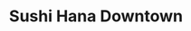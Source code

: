 ---
layout: place
title: Sushi Hana Downtown
permalink: /montana/missoula/sushi-hana-downtown.html
stateAbbr: MT
stateName: Montana
cityName: Missoula
seo:
  type: restaurant
  links: https://sushimissoula.com/
place_id: ChIJ07j3EirMXVMRMJ3xm2oNzuI
photos:
  - name: >-
      places/ChIJ07j3EirMXVMRMJ3xm2oNzuI/photos/AeeoHcIODoyb34rvRLuiikdDXV7EwnOctwGTRxEONNyHTSF2FnEATNyYRefHY3ZPFubouLR2W8kd1RL_ump29GmY0GUzQdQ8i7Tpj3ypGOWlt205KagN4UTsflJEFNSHhIXmm-BffRixDhIi01n4JdK0Y8-bt-4ihQFqDxXJGSmJPyRx1HTZlmIyS6_0OTzuRYO4G2jSROz0S-jrGHtr7nEI_yt-f1SsE3FNky41vHlaDne1sJVhXGC4dgfvlaSlJBmCwihCcCUUYh1-uAA_dLSPAAWoJIANOatqxVTFA4RWbkx6631_U4WZNL3jkTQOhWJTxSNZBZhJ_GShbfj_mYHwzEqj1plMqzQKc0UpOyMZkULHJrRHf_9WwXI9ffyE4tIZ6VBjHHdBSLMK6egHEQzMlv490htn7uCOaOQchKxZhQh2mEo
    widthPx: 4032
    heightPx: 3024
    authorAttributions:
      - displayName: Willis Anderson
        uri: https://maps.google.com/maps/contrib/106274819900606289294
        photoUri: >-
          https://lh3.googleusercontent.com/a-/ALV-UjV1bqoh9mWsnmm6ngJKGFbEo9yC77Jgx9J_uCsUkE7HeCEui4f4UQ=s100-p-k-no-mo
    flagContentUri: >-
      https://www.google.com/local/imagery/report/?cb_client=maps_api_places.places_api&image_key=!1e10!2sCIHM0ogKEICAgIDEhPKlvgE&hl=en-US
    googleMapsUri: >-
      https://www.google.com/maps/place//data=!3m4!1e2!3m2!1sCIHM0ogKEICAgIDEhPKlvgE!2e10!4m2!3m1!1s0x535dcc2a12f7b8d3:0xe2ce0d6a9bf19d30
  - name: >-
      places/ChIJ07j3EirMXVMRMJ3xm2oNzuI/photos/AeeoHcLUDyQGlXB8h2nAm8ugYrrS8q5-KagYe1SbDQP3aTsjuk5IqSzd6iPYM-90PicpvfzdVxps3Pq8MhdC00J4yJiq_a747O33ltDp4rqqALvcKF_pq_cObEZUdUfUIPioVSPVMklGAPxQm2SrNlOPaW43raKZrH7XFKQhAfeqm4cAVe-EsRBWHNIN2OrxqDBaaMsj4rzZF9IRgD3xKXToL5GJGAg68iUW07V3n4Q1TYTiLOxdBGPb2cjgkxuXU2dzCT4rXi0PrfqrTW6mBqWGOtyaIMZhHIs7Ol2wJnx_7SkoiA
    widthPx: 796
    heightPx: 557
    authorAttributions:
      - displayName: Sushi Hana Downtown
        uri: https://maps.google.com/maps/contrib/116769946991299031376
        photoUri: >-
          https://lh3.googleusercontent.com/a-/ALV-UjU--qRFjJpEKlTKP0_41WUjpNfNWUD2g93aXdfK66_RQ31EheE=s100-p-k-no-mo
    flagContentUri: >-
      https://www.google.com/local/imagery/report/?cb_client=maps_api_places.places_api&image_key=!1e10!2sAF1QipPxzMu7Rd2UEMWIKmIF68etzp_Dy_1JHUqKsKP3&hl=en-US
    googleMapsUri: >-
      https://www.google.com/maps/place//data=!3m4!1e2!3m2!1sAF1QipPxzMu7Rd2UEMWIKmIF68etzp_Dy_1JHUqKsKP3!2e10!4m2!3m1!1s0x535dcc2a12f7b8d3:0xe2ce0d6a9bf19d30
  - name: >-
      places/ChIJ07j3EirMXVMRMJ3xm2oNzuI/photos/AeeoHcK0wlNBJUEl_dn5SSrtx-lIekshtxTB3OI5VmystbwKR5U_Ex1XbtwI6xhwn7LlFFUPk7k9oMAsaqS2CFbhTctguoJbs8ff7apfHd5VOWQAViWkJ53p20NOOEES9UJSiY8SQe8KX0O7ZfFe4oLHxNCYptXL_-pOVf1dfbx_eOv-lnHz-IPmMt_vFrI9_VugXS6KL-KVZOYP_k7rK8O0mSLe7WUqr3tUWWrE2a6bzOV963KnSy779xvijd6S96nxk2SLyMHEZSG4-0MYvF_4a8g33IklpEVJzaQi_DCrk8mEOw
    widthPx: 1200
    heightPx: 674
    authorAttributions:
      - displayName: Sushi Hana Downtown
        uri: https://maps.google.com/maps/contrib/116769946991299031376
        photoUri: >-
          https://lh3.googleusercontent.com/a-/ALV-UjU--qRFjJpEKlTKP0_41WUjpNfNWUD2g93aXdfK66_RQ31EheE=s100-p-k-no-mo
    flagContentUri: >-
      https://www.google.com/local/imagery/report/?cb_client=maps_api_places.places_api&image_key=!1e10!2sAF1QipMW4uqsyyNC7hI3flziv9CNTVcQPqKWE2ON_hcw&hl=en-US
    googleMapsUri: >-
      https://www.google.com/maps/place//data=!3m4!1e2!3m2!1sAF1QipMW4uqsyyNC7hI3flziv9CNTVcQPqKWE2ON_hcw!2e10!4m2!3m1!1s0x535dcc2a12f7b8d3:0xe2ce0d6a9bf19d30
  - name: >-
      places/ChIJ07j3EirMXVMRMJ3xm2oNzuI/photos/AeeoHcLbaCJjAeVr5LEoH7ZlHeFmYm_8ZU7U0uyZ8T2UF5ihpr77cEYl-oRB988jNbIyuBHkmYKvRm3Xz9_zZfYB02M4cqpDK8Dk_fI6e0CSSFhazO6BxgP4WhG7FUDj8SOQ3KOzgn0FbI8eEPy9TSOGElDUUCmc5G-iYPGTTMlmrqHPnZPvpdeAV_F92zoiJRlrRu6LwFBoeTQx4cFMVZB_pLy3NzG-_7oO3qYB4qWW4HmfEZO_E6Dbqi8wbljm3BbsM4gx3yuocTxUtiYMR8WSG_6EEswZU5VW3xzOuBUnGpuknxB51tLPw6FC2V2UnP2wwSC2e9w3H117RqLaDfX2aoGNEkHAESVqO_smPo0ap5yZSaaxwpXFehwDBDQRoirndhfCHnaZQhEMyH53T2MSqmMHN3Rb7kqrsjuXGQKrTdCt4WGQ
    widthPx: 4000
    heightPx: 2252
    authorAttributions:
      - displayName: Levi Bessette
        uri: https://maps.google.com/maps/contrib/112349737280651762242
        photoUri: >-
          https://lh3.googleusercontent.com/a-/ALV-UjXogrslaAqD3ldVWKtQ6U5VJnc9lHVHzmE5o-cfdzKg-mz93TMZiQ=s100-p-k-no-mo
    flagContentUri: >-
      https://www.google.com/local/imagery/report/?cb_client=maps_api_places.places_api&image_key=!1e10!2sCIHM0ogKEICAgIDL6fLY_AE&hl=en-US
    googleMapsUri: >-
      https://www.google.com/maps/place//data=!3m4!1e2!3m2!1sCIHM0ogKEICAgIDL6fLY_AE!2e10!4m2!3m1!1s0x535dcc2a12f7b8d3:0xe2ce0d6a9bf19d30
  - name: >-
      places/ChIJ07j3EirMXVMRMJ3xm2oNzuI/photos/AeeoHcJxcrtY0JVDuH1YLfrJiqTmCFNPyDgQoUVhmnpdD7dSorgZ4_wiIXx1j58EvIEodTT5V9UhKyYSHVeBW3O9uvaaaRbq-68grMvyRzO-yRJlxGs4lXxpoPBhmu2mp2zhqLAaLvevHZOPtdlmQQkRL-Mdrnb-F5FCSxMGcj7bH3op6KsFx70m9i9OgveLyYVZoCgIvcm3vq4Hs4j3uaP6RK_PvFyLXQNtzYBNAQQPEasbtF14TchQeme0k-SadKdZ7dd-AyIrdBWzCnU6ZVUF87Psn3qui2cwNl6CPljwf_5a-rbeUxBpbxairESqg9tweek_wQGWdJBJ5JftZiDPgS8I9Wi2YBd2u2kMZNS5zL7caf5rOlmRyJx5UMLOXRVMYgVNa1AFX5DLycGl2uo5rbWEYaS4zCUGMbPLTLCTNf0
    widthPx: 1264
    heightPx: 1684
    authorAttributions:
      - displayName: Doug Farrell Godard
        uri: https://maps.google.com/maps/contrib/106219700403652066501
        photoUri: >-
          https://lh3.googleusercontent.com/a-/ALV-UjWmL5eiJqKh3HnrFLVmdEQOf4NOOoYaQIqTd-_xtQG-sgKSmzqGpQ=s100-p-k-no-mo
    flagContentUri: >-
      https://www.google.com/local/imagery/report/?cb_client=maps_api_places.places_api&image_key=!1e10!2sCIHM0ogKEICAgIC5z6G2ag&hl=en-US
    googleMapsUri: >-
      https://www.google.com/maps/place//data=!3m4!1e2!3m2!1sCIHM0ogKEICAgIC5z6G2ag!2e10!4m2!3m1!1s0x535dcc2a12f7b8d3:0xe2ce0d6a9bf19d30
  - name: >-
      places/ChIJ07j3EirMXVMRMJ3xm2oNzuI/photos/AeeoHcKND-1amFGfnVrSgUl7gBAQAU_N5Buen2YEWG2lr79ndJwme7059t8cYIGSA0ox7EVEI3LyIF90gMEov5fdok2GMB0VN5cFMQGLhiFQRtd8KyiwU7sd4-oulxKDb5ci4y1CenrnlH_OwflXO94QYwabDEtHLRmag5RlU7wGuQ9VpxC_9QyTaOkKM7C4zvSCsku8X2znGkwKfG_AJ3QUdUBDQNl1wIKB5PZaSwOfskAJYTpjYDH7Bay94DWMnJ-Oq0c11zysoOwNvoHEPlNndpt9trixPp9MoY2MbnhtcOBcT7TgGcCg2QfqI7-rdYdqcHhNFqFSzNOm_2gL8A3fcjED_-ixVEOQaBqVz3p__rWDrzs8Pn7NdzWZkhjXjNEN5fs3cxjgGcn91TGjzRYoJn1vOjiaj0XPKXzVAVIrhTE
    widthPx: 3024
    heightPx: 4032
    authorAttributions:
      - displayName: Darnell Kebo
        uri: https://maps.google.com/maps/contrib/117161921460290542565
        photoUri: >-
          https://lh3.googleusercontent.com/a-/ALV-UjWHuKArxJcRNEPDuwBIgvFf1u4N9iDIKdXGqPS89unxwe1kxyh9DQ=s100-p-k-no-mo
    flagContentUri: >-
      https://www.google.com/local/imagery/report/?cb_client=maps_api_places.places_api&image_key=!1e10!2sCIHM0ogKEICAgIDZmuS0Iw&hl=en-US
    googleMapsUri: >-
      https://www.google.com/maps/place//data=!3m4!1e2!3m2!1sCIHM0ogKEICAgIDZmuS0Iw!2e10!4m2!3m1!1s0x535dcc2a12f7b8d3:0xe2ce0d6a9bf19d30
  - name: >-
      places/ChIJ07j3EirMXVMRMJ3xm2oNzuI/photos/AeeoHcLva6HRl9qnfMvOkSXh0N-ZJ_cqwp2S94RTMDiRUl-kbOVbvTeHJvT_7gIWk7r4Yh5bjkq0DNOTiYc7DonTkwGCSHPcIixFvq5MbQ-ey0pY6Qd4IRGr4qN0wdNX9C8r2igI5cmx2dM9ttoqGb1wjUa_gTDxH8vupVOc_wkBcMQR1cESXJ3_yt5FiilhQYNbGznbRjZyezv_hwlSL2iHdCZGsFNwQ8DdeCA5peDcifGOjs8jPA_tyvY1Nvp8e1xYGD-hifaKoLozSptfGs2nUDpSEVQ6SeHXn4_ACPfw5l326V1WYNJTBQa5ETx4yYGw7shojXduC7esZGUYa3nfCzVg9cWsaWMdw2s7PYw4jglvkfK3D0i-rK_Eu-6PoWvPlAGWFGv-bJznTsYGwhwysMCZ31n42tIvRAqwngbIIAqJgQ
    widthPx: 2265
    heightPx: 3946
    authorAttributions:
      - displayName: Allison Sipe
        uri: https://maps.google.com/maps/contrib/100451863970290255558
        photoUri: >-
          https://lh3.googleusercontent.com/a-/ALV-UjUL3jf_LDDNH6uJd8Xk-3ENmnBI-TBl3IxKU3aw7NrM4GKv1d-_IQ=s100-p-k-no-mo
    flagContentUri: >-
      https://www.google.com/local/imagery/report/?cb_client=maps_api_places.places_api&image_key=!1e10!2sCIHM0ogKEICAgIC26JfmCw&hl=en-US
    googleMapsUri: >-
      https://www.google.com/maps/place//data=!3m4!1e2!3m2!1sCIHM0ogKEICAgIC26JfmCw!2e10!4m2!3m1!1s0x535dcc2a12f7b8d3:0xe2ce0d6a9bf19d30
  - name: >-
      places/ChIJ07j3EirMXVMRMJ3xm2oNzuI/photos/AeeoHcKv6jKGJm3Nrg7_v-a6fihdqGru_XkX7dEE_hYTZJ8Z5K82GkerRTT6E8ELiosV8kxIHc-_czjh_d7inziD2qFFacKMroe6DJo1wlvq5ce5-ifEcK-jORYhiRleokFlTX5SekTJusdY1H1TDN2_Gd_O0movlF1GlN49erIh8Cvba0OvWVlcKSWU1DhdOYmNa3Bs0ERemZ_gAsPPhtHM8EPXN616A8nAhfJNF6ICkb3-mfzqwCSygPKkJMckzzaMhDABHdluOdlSCaVUHJOQVFoyVrPylAbg0YA8ni3-H2CVIS7BUscdLKnTn473Wx6-Xs5CvWXj9N2iHW7FPGhiTZsMh7PHwPDhqa6R0W7S_X_LxedQSsmwVto47BR5cPa7912rHnGUG3mv5ILStJ1hapEZpMMSMyr8ctvPxesnill6-ZX-
    widthPx: 4032
    heightPx: 3024
    authorAttributions:
      - displayName: Sara Poling
        uri: https://maps.google.com/maps/contrib/101505856730869027444
        photoUri: >-
          https://lh3.googleusercontent.com/a-/ALV-UjXbZHjovwWiSjcemSZly7uNKtY_pe7Y7C00ZhGIy6z8frqyRwvS=s100-p-k-no-mo
    flagContentUri: >-
      https://www.google.com/local/imagery/report/?cb_client=maps_api_places.places_api&image_key=!1e10!2sCIHM0ogKEICAgIDtqo6xuwE&hl=en-US
    googleMapsUri: >-
      https://www.google.com/maps/place//data=!3m4!1e2!3m2!1sCIHM0ogKEICAgIDtqo6xuwE!2e10!4m2!3m1!1s0x535dcc2a12f7b8d3:0xe2ce0d6a9bf19d30
  - name: >-
      places/ChIJ07j3EirMXVMRMJ3xm2oNzuI/photos/AeeoHcLmOe_x1O7Do6_7lkgmQYDKBJSpdlomQu7aOwFkN8jT6dH_EMusm_HNT7LDCQXP1us02sVeawwvtQvMgYZdqa16zfKmX_DSjdZhUfr_RL928onMickQFXMDqYEV3VveljjiUhZ5x08hBHD8Gr3LZB_EcYxTr7xjyN74bL0nfrYOgS5vvCVOtSQ0_TYY_cy1wXzSLk4N0bveME4AICytbPMj7N_9qY0c5tmzE0EP6s41oGEmbhywFA4d1ou84ev2YE9tAODIO_E5dvzN9usFdl0NHaFaE6whciFzyHBQcVCl-fMBk42lUkBhKgyVg_U7ZlWV2bgYRYNJx2mwUEXaFQjL5agMzQhSB-ouy-Q-Kl6u1I-1evpJ2TQmFV9onO0KvZMyScFb09o4if1aaeFiLydJOCc-Xi-vwBU1z5VE-Aoagg
    widthPx: 3024
    heightPx: 4032
    authorAttributions:
      - displayName: apogeus2
        uri: https://maps.google.com/maps/contrib/109905712792145138123
        photoUri: >-
          https://lh3.googleusercontent.com/a-/ALV-UjU-VmoYY4Jh2AKoZvXR3bnzyMUK59mcSXdDG38SnHU2-s-fVobP=s100-p-k-no-mo
    flagContentUri: >-
      https://www.google.com/local/imagery/report/?cb_client=maps_api_places.places_api&image_key=!1e10!2sCIHM0ogKEICAgIDq1vLIMw&hl=en-US
    googleMapsUri: >-
      https://www.google.com/maps/place//data=!3m4!1e2!3m2!1sCIHM0ogKEICAgIDq1vLIMw!2e10!4m2!3m1!1s0x535dcc2a12f7b8d3:0xe2ce0d6a9bf19d30
  - name: >-
      places/ChIJ07j3EirMXVMRMJ3xm2oNzuI/photos/AeeoHcKSiM3VTDIJs2uND-XwZh7m4QwQsc3o8qW2AKIvHAWUrMd1TXPIRvCVxP64FBQvVX6LJ_9mLKiOSK2-OaUTHCyLcnrygQJ00F2FXBPDEjoYzKfMpF7HNVoKH8YP5WgM5bMbjs9hGtTw3zbEcMlKRblX7bZOejNZZUlY764Wb_T3iVP6ntMtToPBDzhvoSP-SAGv-nBHPwgWG99rDW0M9qw7OiMAB4ZXUOMAzcqoDjUCHuenEMNCcJMB-54V_d3DDL8c0j3H5ri577js1vDmz-LoOm3Y1G8sECkogQNaLWeASbdACZlCSnsRIt7ZS517UP7U_s-IGY18v9a-AYQHtE2yvHp5cz31_MyJ4CsPgG9K_zkd0XOAuIhsLwJoFyMrArDAogKD2wAtxJCZVvOE82VFR-c076F6uGJDak4flWQ
    widthPx: 4032
    heightPx: 3024
    authorAttributions:
      - displayName: Ellie Kang
        uri: https://maps.google.com/maps/contrib/116844202728734595577
        photoUri: >-
          https://lh3.googleusercontent.com/a-/ALV-UjX7Bc6Sao7y45J74MIKvA7CGGkYkgIFZe0B0qIkRhH0NulzixE3=s100-p-k-no-mo
    flagContentUri: >-
      https://www.google.com/local/imagery/report/?cb_client=maps_api_places.places_api&image_key=!1e10!2sCIHM0ogKEICAgID85_WoJw&hl=en-US
    googleMapsUri: >-
      https://www.google.com/maps/place//data=!3m4!1e2!3m2!1sCIHM0ogKEICAgID85_WoJw!2e10!4m2!3m1!1s0x535dcc2a12f7b8d3:0xe2ce0d6a9bf19d30
address: 403 N Higgins Ave, Missoula, MT 59802, USA
street: 403 N Higgins Ave
city: Missoula
state: MT
zip: '59802'
country: USA
neighborhood: Heart of Missoula
latitude: '46.873389'
longitude: '-113.993639'
accessibility_options:
  wheelchairAccessibleParking: true
  wheelchairAccessibleEntrance: true
  wheelchairAccessibleRestroom: true
  wheelchairAccessibleSeating: true
business_status: CLOSED_TEMPORARILY
name: Sushi Hana Downtown
google_maps_links:
  directionsUri: >-
    https://www.google.com/maps/dir//''/data=!4m7!4m6!1m1!4e2!1m2!1m1!1s0x535dcc2a12f7b8d3:0xe2ce0d6a9bf19d30!3e0
  placeUri: https://maps.google.com/?cid=16343014849308106032
  writeAReviewUri: >-
    https://www.google.com/maps/place//data=!4m3!3m2!1s0x535dcc2a12f7b8d3:0xe2ce0d6a9bf19d30!12e1
  reviewsUri: >-
    https://www.google.com/maps/place//data=!4m4!3m3!1s0x535dcc2a12f7b8d3:0xe2ce0d6a9bf19d30!9m1!1b1
  photosUri: >-
    https://www.google.com/maps/place//data=!4m3!3m2!1s0x535dcc2a12f7b8d3:0xe2ce0d6a9bf19d30!10e5
primary_type: Sushi Restaurant
opening_hours:
  regular: null
  current: null
secondary_opening_hours:
  regular:
    weekdayDescriptions: null
    type: null
  current:
    weekdayDescriptions: null
    type: null
phone: (406) 549-7979
price_level: PRICE_LEVEL_MODERATE
price_range: $20 &ndash; $30
rating: '4.2'
rating_count: 0
website: https://sushimissoula.com/
description: >-
  Explore Sushi Hana Downtown in Missoula, MT$$$Sushi Hana Downtown in Missoula,
  MT, is a welcoming spot for enjoying fresh Japanese cuisine, featuring a
  variety of sushi rolls, teriyaki, and tempura in a relaxed, art-filled
  environment that's perfect for families or casual outings. This moderately
  priced eatery emphasizes accessibility with wheelchair-friendly features,
  making it easy for everyone to savor its flavorful noodle dishes and other
  traditional offerings. Nestled in the heart of the city, it's an ideal choice
  for those seeking top-rated sushi near you, with a menu that highlights
  quality ingredients and a comfortable atmosphere for everyday dining. Whether
  you're looking for sushi restaurants close to home or simply craving authentic
  Japanese flavors, this location delivers a satisfying experience that's both
  approachable and enjoyable.
generative_summary: >-
  Explore Sushi Hana Downtown in Missoula, MT$$$Sushi Hana Downtown in Missoula,
  MT, is a welcoming spot for enjoying fresh Japanese cuisine, featuring a
  variety of sushi rolls, teriyaki, and tempura in a relaxed, art-filled
  environment that's perfect for families or casual outings. This moderately
  priced eatery emphasizes accessibility with wheelchair-friendly features,
  making it easy for everyone to savor its flavorful noodle dishes and other
  traditional offerings. Nestled in the heart of the city, it's an ideal choice
  for those seeking top-rated sushi near you, with a menu that highlights
  quality ingredients and a comfortable atmosphere for everyday dining. Whether
  you're looking for sushi restaurants close to home or simply craving authentic
  Japanese flavors, this location delivers a satisfying experience that's both
  approachable and enjoyable.
generative_disclosure: Summarized by AI using the Grok-3-Mini model.
reviews:
  - name: >-
      places/ChIJ07j3EirMXVMRMJ3xm2oNzuI/reviews/ChdDSUhNMG9nS0VJQ0FnSUN3X2QzWTVBRRAB
    relativePublishTimeDescription: 6 months ago
    rating: 5
    text:
      text: >-
        We always love attending sushi Hana... Obviously the food is great but
        the waitress and wait staff are all so incredibly kind and personable
      languageCode: en
    originalText:
      text: >-
        We always love attending sushi Hana... Obviously the food is great but
        the waitress and wait staff are all so incredibly kind and personable
      languageCode: en
    authorAttribution:
      displayName: Levi Bessette
      uri: https://www.google.com/maps/contrib/112349737280651762242/reviews
      photoUri: >-
        https://lh3.googleusercontent.com/a-/ALV-UjXogrslaAqD3ldVWKtQ6U5VJnc9lHVHzmE5o-cfdzKg-mz93TMZiQ=s128-c0x00000000-cc-rp-mo-ba6
    publishTime: '2024-09-23T02:51:09.140018Z'
    flagContentUri: >-
      https://www.google.com/local/review/rap/report?postId=ChdDSUhNMG9nS0VJQ0FnSUN3X2QzWTVBRRAB&d=17924085&t=1
    googleMapsUri: >-
      https://www.google.com/maps/reviews/data=!4m6!14m5!1m4!2m3!1sChdDSUhNMG9nS0VJQ0FnSUN3X2QzWTVBRRAB!2m1!1s0x535dcc2a12f7b8d3:0xe2ce0d6a9bf19d30
  - name: >-
      places/ChIJ07j3EirMXVMRMJ3xm2oNzuI/reviews/ChZDSUhNMG9nS0VJQ0FnSUN2NTlldlJ3EAE
    relativePublishTimeDescription: 3 months ago
    rating: 1
    text:
      text: >-
        Ugh. Lots of issues with this restaurant. For one, I’m sitting here in
        the early morning with what I can only assume is food poisoning from the
        terrible sushi we ate here. It was lukewarm, and tasted awful. I was
        gagging after eating one of the veggie rolls we ordered, and the cooked
        fish rolls weren’t much better; and I’m not usually a picky person. On
        top of that, I had called ahead to make sure they had a table, and the
        host assured me that they were not busy and service would be quick. We
        were there for an hour and a half for 1 appetizer and 3 rolls. I missed
        30 minutes of a show we had tickets for because the waiter left us
        sitting at our table for 30 minutes before even giving us water or
        taking our order. I moved here from a city with great sushi, and I
        sincerely hope this restaurant is not indicative of all sushi in
        Missoula. Will not be returning; and I advise you avoid this this
        restaurant at all costs. Sushi this bad just isn’t worth it.
      languageCode: en
    originalText:
      text: >-
        Ugh. Lots of issues with this restaurant. For one, I’m sitting here in
        the early morning with what I can only assume is food poisoning from the
        terrible sushi we ate here. It was lukewarm, and tasted awful. I was
        gagging after eating one of the veggie rolls we ordered, and the cooked
        fish rolls weren’t much better; and I’m not usually a picky person. On
        top of that, I had called ahead to make sure they had a table, and the
        host assured me that they were not busy and service would be quick. We
        were there for an hour and a half for 1 appetizer and 3 rolls. I missed
        30 minutes of a show we had tickets for because the waiter left us
        sitting at our table for 30 minutes before even giving us water or
        taking our order. I moved here from a city with great sushi, and I
        sincerely hope this restaurant is not indicative of all sushi in
        Missoula. Will not be returning; and I advise you avoid this this
        restaurant at all costs. Sushi this bad just isn’t worth it.
      languageCode: en
    authorAttribution:
      displayName: Natalie McCarthy
      uri: https://www.google.com/maps/contrib/100448079926261606334/reviews
      photoUri: >-
        https://lh3.googleusercontent.com/a-/ALV-UjU3tJ0Q9Ph6Ebsk00gzxxGAct0sr3OHHVHBKyBq8ayDKe_czfI=s128-c0x00000000-cc-rp-mo
    publishTime: '2024-12-15T12:54:05.242561Z'
    flagContentUri: >-
      https://www.google.com/local/review/rap/report?postId=ChZDSUhNMG9nS0VJQ0FnSUN2NTlldlJ3EAE&d=17924085&t=1
    googleMapsUri: >-
      https://www.google.com/maps/reviews/data=!4m6!14m5!1m4!2m3!1sChZDSUhNMG9nS0VJQ0FnSUN2NTlldlJ3EAE!2m1!1s0x535dcc2a12f7b8d3:0xe2ce0d6a9bf19d30
  - name: >-
      places/ChIJ07j3EirMXVMRMJ3xm2oNzuI/reviews/ChZDSUhNMG9nS0VJQ0FnSUN1NnVfTVR3EAE
    relativePublishTimeDescription: 2 years ago
    rating: 5
    text:
      text: >-
        Very good and friendly service. Stopped by to do take out but then
        decided to have our lunch inside to save the trash.

        We ordered the Lawyer combo and the Raw combo for lunch which come with
        a very good miso soup and a delicious cucumber salad. We dipped our
        sushi in the salad sauce because we liked it so much.

        Great quality, great service. Would always go there again.
      languageCode: en
    originalText:
      text: >-
        Very good and friendly service. Stopped by to do take out but then
        decided to have our lunch inside to save the trash.

        We ordered the Lawyer combo and the Raw combo for lunch which come with
        a very good miso soup and a delicious cucumber salad. We dipped our
        sushi in the salad sauce because we liked it so much.

        Great quality, great service. Would always go there again.
      languageCode: en
    authorAttribution:
      displayName: Daniel R.
      uri: https://www.google.com/maps/contrib/114443766553598991259/reviews
      photoUri: >-
        https://lh3.googleusercontent.com/a-/ALV-UjXrYyvmXi7-JEKRBv9YDZLA4DJiz0CAHbcmeBZciD3dMjcnvAfh=s128-c0x00000000-cc-rp-mo-ba5
    publishTime: '2022-07-26T06:20:38.471957Z'
    flagContentUri: >-
      https://www.google.com/local/review/rap/report?postId=ChZDSUhNMG9nS0VJQ0FnSUN1NnVfTVR3EAE&d=17924085&t=1
    googleMapsUri: >-
      https://www.google.com/maps/reviews/data=!4m6!14m5!1m4!2m3!1sChZDSUhNMG9nS0VJQ0FnSUN1NnVfTVR3EAE!2m1!1s0x535dcc2a12f7b8d3:0xe2ce0d6a9bf19d30
  - name: >-
      places/ChIJ07j3EirMXVMRMJ3xm2oNzuI/reviews/ChdDSUhNMG9nS0VJQ0FnSUM5MF9lTHhnRRAB
    relativePublishTimeDescription: a year ago
    rating: 4
    text:
      text: >-
        I’ve been here a handful of times and never been super impressed with
        the sushi, but the staff are friendly and the place is clean. It’s “good
        for Missoula”. Their lunch special is $11 and a great deal.
      languageCode: en
    originalText:
      text: >-
        I’ve been here a handful of times and never been super impressed with
        the sushi, but the staff are friendly and the place is clean. It’s “good
        for Missoula”. Their lunch special is $11 and a great deal.
      languageCode: en
    authorAttribution:
      displayName: Kathryn Simecek
      uri: https://www.google.com/maps/contrib/111799796170449129452/reviews
      photoUri: >-
        https://lh3.googleusercontent.com/a-/ALV-UjXk3uX5AvU4nUUZr1eIxLUEcprsyQu_IsywJ6EIMvlhD2PhAdPQ=s128-c0x00000000-cc-rp-mo-ba5
    publishTime: '2024-03-09T12:27:43.004744Z'
    flagContentUri: >-
      https://www.google.com/local/review/rap/report?postId=ChdDSUhNMG9nS0VJQ0FnSUM5MF9lTHhnRRAB&d=17924085&t=1
    googleMapsUri: >-
      https://www.google.com/maps/reviews/data=!4m6!14m5!1m4!2m3!1sChdDSUhNMG9nS0VJQ0FnSUM5MF9lTHhnRRAB!2m1!1s0x535dcc2a12f7b8d3:0xe2ce0d6a9bf19d30
  - name: >-
      places/ChIJ07j3EirMXVMRMJ3xm2oNzuI/reviews/ChZDSUhNMG9nS0VJQ0FnSURabXVTZ0xREAE
    relativePublishTimeDescription: a year ago
    rating: 4
    text:
      text: >-
        09/27/2023: Had to try their ramen. Saw they also have Kirin on tap tap
        for $4! In house made gyoza?! Sold. The tonkotsu ramen was pretty good.
        Noodles cooked perfect even though the broth was just okay. Loved the
        gyoza. Service was friendly and prompt.
      languageCode: en
    originalText:
      text: >-
        09/27/2023: Had to try their ramen. Saw they also have Kirin on tap tap
        for $4! In house made gyoza?! Sold. The tonkotsu ramen was pretty good.
        Noodles cooked perfect even though the broth was just okay. Loved the
        gyoza. Service was friendly and prompt.
      languageCode: en
    authorAttribution:
      displayName: Darnell Kebo
      uri: https://www.google.com/maps/contrib/117161921460290542565/reviews
      photoUri: >-
        https://lh3.googleusercontent.com/a-/ALV-UjWHuKArxJcRNEPDuwBIgvFf1u4N9iDIKdXGqPS89unxwe1kxyh9DQ=s128-c0x00000000-cc-rp-mo-ba6
    publishTime: '2023-09-28T22:46:51.194038Z'
    flagContentUri: >-
      https://www.google.com/local/review/rap/report?postId=ChZDSUhNMG9nS0VJQ0FnSURabXVTZ0xREAE&d=17924085&t=1
    googleMapsUri: >-
      https://www.google.com/maps/reviews/data=!4m6!14m5!1m4!2m3!1sChZDSUhNMG9nS0VJQ0FnSURabXVTZ0xREAE!2m1!1s0x535dcc2a12f7b8d3:0xe2ce0d6a9bf19d30
review_summary: >-
  Summary of Customer Feedback$$$Visitors to this sushi spot often rave about
  the tasty rolls, friendly service, and great value deals like lunch specials,
  making it a solid pick for anyone hunting for reliable Japanese places near
  me. While most folks appreciate the fresh flavors and welcoming vibe, some
  mention occasional inconsistencies with food temperature or wait times that
  could use improvement. Overall, the atmosphere and affordable options keep
  things positive, with many highlighting the miso soup and appetizers as
  standout features that make for a enjoyable meal. If you're exploring best
  sushi near me, this place generally delivers a good experience, though it's
  wise to plan ahead for busier times to ensure a smooth visit. With its
  family-friendly appeal and solid ratings, it's worth checking out for a casual
  bite that hits the spot most of the time.
review_disclosure: Summarized by AI using the Grok-3-Mini model.
parking_options: null
payment_options:
  acceptsCreditCards: true
  acceptsDebitCards: true
  acceptsCashOnly: false
  acceptsNfc: true
allow_dogs: null
curbside_pickup: null
delivery: true
dine_in: true
good_for_children: true
good_for_groups: true
good_for_sports: false
live_music: false
menu_for_children: false
outdoor_seating: false
reservable: true
restroom: true
serves_beer: true
serves_breakfast: false
serves_brunch: false
serves_cocktails: true
serves_coffee: true
serves_dinner: true
serves_dessert: true
serves_lunch: true
serves_vegetarian_food: true
serves_wine: true
takeout: true
update_category: pro
places_description: >-
  Casual Japanese bistro serving rolls, teriyaki, tempura & noodle dishes in an
  art-adorned setting.

---